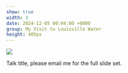 ```yaml
---
show: true
width: 3
date: 2024-12-05 00:04:00 +0800
group: My Visit to Louisville Water
height: 405px
---
```

<div>
  <img class="lazy w-100 rounded-top" src="{{ '/assets/images/LWC_Pics/LWCVisit2.jpg' | relative_url }}">
  <div class="card-body">
    <p class="card-text">
      Talk title, please email me for the full slide set.
    </p>
  </div>
</div>
